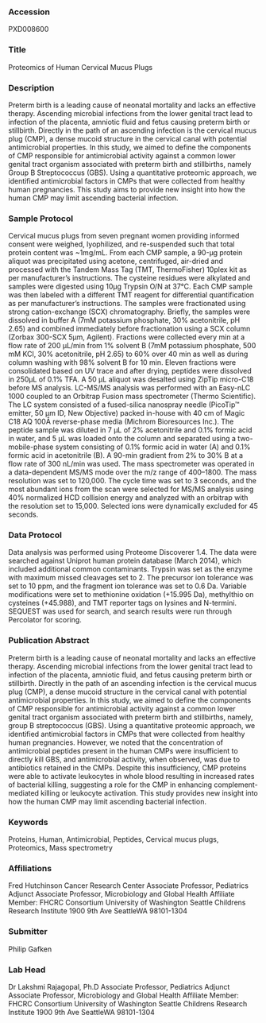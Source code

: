 ### Accession
PXD008600

### Title
Proteomics of Human Cervical Mucus Plugs

### Description
Preterm birth is a leading cause of neonatal mortality and lacks an effective therapy. Ascending microbial infections from the lower genital tract lead to infection of the placenta, amniotic fluid and fetus causing preterm birth or stillbirth. Directly in the path of an ascending infection is the cervical mucus plug (CMP), a dense mucoid structure in the cervical canal with potential antimicrobial properties. In this study, we aimed to define the components of CMP responsible for antimicrobial activity against a common lower genital tract organism associated with preterm birth and stillbirths, namely Group B Streptococcus (GBS). Using a quantitative proteomic approach, we identified antimicrobial factors in CMPs that were collected from healthy human pregnancies.  This study aims to provide new insight into how the human CMP may limit ascending bacterial infection.

### Sample Protocol
Cervical mucus plugs from seven pregnant women providing informed consent were weighed, lyophilized, and re-suspended such that total protein content was ~1mg/mL. From each CMP sample, a 90-μg protein aliquot was precipitated using acetone, centrifuged, air-dried and processed with the Tandem Mass Tag (TMT, ThermoFisher) 10plex kit as per manufacturer’s instructions. The cysteine residues were alkylated and samples were digested using 10μg Trypsin O/N at 37°C. Each CMP sample was then labeled with a different TMT reagent for differential quantification as per manufacturer’s instructions. The samples were fractionated using strong cation-exchange (SCX) chromatography. Briefly, the samples were dissolved in buffer A (7mM potassium phosphate, 30% acetonitrile, pH 2.65) and combined immediately before fractionation using a SCX column (Zorbax 300-SCX 5μm, Agilent). Fractions were collected every min at a flow rate of 200 μL/min from 1% solvent B (7mM potassium phosphate, 500 mM KCl, 30% acetonitrile, pH 2.65) to 60% over 40 min as well as during column washing with 98% solvent B for 10 min. Eleven fractions were consolidated based on UV trace and after drying, peptides were dissolved in 250μL of 0.1% TFA. A 50 μL aliquot was desalted using ZipTip micro-C18 before MS analysis. LC-MS/MS analysis was performed with an Easy-nLC 1000 coupled to an Orbitrap Fusion mass spectrometer (Thermo Scientific). The LC system consisted of a fused-silica nanospray needle (PicoTip™ emitter, 50 µm ID, New Objective) packed in-house with 40 cm of Magic C18 AQ 100Å reverse-phase media (Michrom Bioresources Inc.). The peptide sample was diluted in 7 µL of 2% acetonitrile and 0.1% formic acid in water, and 5 µL was loaded onto the column and separated using a two-mobile-phase system consisting of 0.1% formic acid in water (A) and 0.1% formic acid in acetonitrile (B). A 90-min gradient from 2% to 30% B at a flow rate of 300 nL/min was used. The mass spectrometer was operated in a data-dependent MS/MS mode over the m/z range of 400–1800. The mass resolution was set to 120,000.  The cycle time was set to 3 seconds, and the most abundant ions from the scan were selected for MS/MS analysis using 40% normalized HCD collision energy and analyzed with an orbitrap with the resolution set to 15,000. Selected ions were dynamically excluded for 45 seconds.

### Data Protocol
Data analysis was performed using Proteome Discoverer 1.4. The data were searched against Uniprot human protein database (March 2014), which included additional common contaminants. Trypsin was set as the enzyme with maximum missed cleavages set to 2. The precursor ion tolerance was set to 10 ppm, and the fragment ion tolerance was set to 0.6 Da.  Variable modifications were set to methionine oxidation (+15.995 Da), methylthio on cysteines (+45.988), and TMT reporter tags on lysines and N-termini. SEQUEST was used for search, and search results were run through Percolator for scoring.

### Publication Abstract
Preterm birth is a leading cause of neonatal mortality and lacks an effective therapy. Ascending microbial infections from the lower genital tract lead to infection of the placenta, amniotic fluid, and fetus causing preterm birth or stillbirth. Directly in the path of an ascending infection is the cervical mucus plug (CMP), a dense mucoid structure in the cervical canal with potential antimicrobial properties. In this study, we aimed to define the components of CMP responsible for antimicrobial activity against a common lower genital tract organism associated with preterm birth and stillbirths, namely, group B streptococcus (GBS). Using a quantitative proteomic approach, we identified antimicrobial factors in CMPs that were collected from healthy human pregnancies. However, we noted that the concentration of antimicrobial peptides present in the human CMPs were insufficient to directly kill GBS, and antimicrobial activity, when observed, was due to antibiotics retained in the CMPs. Despite this insufficiency, CMP proteins were able to activate leukocytes in whole blood resulting in increased rates of bacterial killing, suggesting a role for the CMP in enhancing complement-mediated killing or leukocyte activation. This study provides new insight into how the human CMP may limit ascending bacterial infection.

### Keywords
Proteins, Human, Antimicrobial, Peptides, Cervical mucus plugs, Proteomics, Mass spectrometry

### Affiliations
Fred Hutchinson Cancer Research Center
Associate Professor, Pediatrics Adjunct Associate Professor, Microbiology and Global Health Affiliate Member: FHCRC Consortium University of Washington Seattle Childrens Research Institute 1900 9th Ave SeattleWA 98101-1304

### Submitter
Philip Gafken

### Lab Head
Dr Lakshmi Rajagopal, Ph.D
Associate Professor, Pediatrics Adjunct Associate Professor, Microbiology and Global Health Affiliate Member: FHCRC Consortium University of Washington Seattle Childrens Research Institute 1900 9th Ave SeattleWA 98101-1304


